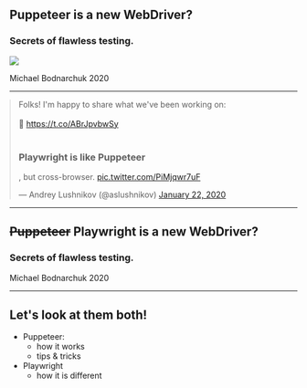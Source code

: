 ## Puppeteer is a new WebDriver? 

### Secrets of flawless testing.

![](img/puppeteer.png)

Michael Bodnarchuk 
2020

---


<blockquote class="twitter-tweet" style="margin: auto;"><p lang="en" dir="ltr">Folks! I&#39;m happy to share what we&#39;ve been working on:<br><br>📣 <a href="https://t.co/ABrJpvbwSy">https://t.co/ABrJpvbwSy</a><br><br><h3>Playwright is like Puppeteer</h3>, but cross-browser. <a href="https://t.co/PiMjqwr7uF">pic.twitter.com/PiMjqwr7uF</a></p>&mdash; Andrey Lushnikov (@aslushnikov) <a href="https://twitter.com/aslushnikov/status/1220045633282662401?ref_src=twsrc%5Etfw">January 22, 2020</a></blockquote> 


---

## ~~Puppeteer~~ Playwright is a new WebDriver? 

### Secrets of flawless testing.

Michael Bodnarchuk 
2020

---

## Let's look at them both!

* Puppeteer:
  * how it works
  * tips & tricks
* Playwright
  * how it is different



